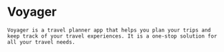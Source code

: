 # Voyager



    Voyager is a travel planner app that helps you plan your trips and keep track of your travel experiences. It is a one-stop solution for all your travel needs.


